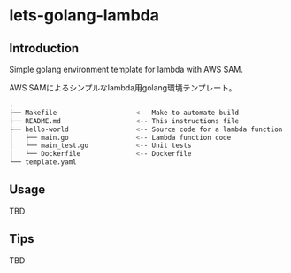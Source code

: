 # lets-golang-lambda

## Introduction

Simple golang environment template for lambda with AWS SAM.

AWS SAMによるシンプルなlambda用golang環境テンプレート。

```bash
.
├── Makefile                    <-- Make to automate build
├── README.md                   <-- This instructions file
├── hello-world                 <-- Source code for a lambda function
│   ├── main.go                 <-- Lambda function code
│   └── main_test.go            <-- Unit tests
│   └── Dockerfile              <-- Dockerfile
└── template.yaml
```

## Usage

TBD

## Tips

TBD
